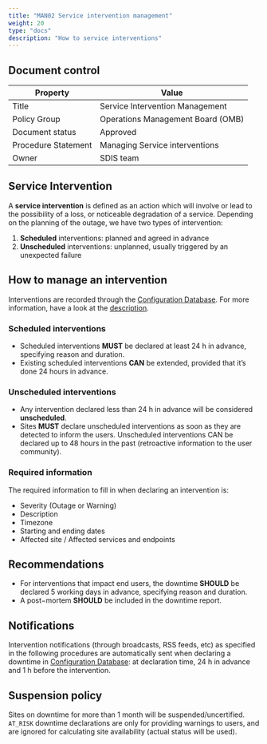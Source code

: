```yaml
---
title: "MAN02 Service intervention management"
weight: 20
type: "docs"
description: "How to service interventions"
---
```


## Document control

| Property            | Value                             |
| ------------------- | --------------------------------- |
| Title               | Service Intervention Management   |
| Policy Group        | Operations Management Board (OMB) |
| Document status     | Approved                          |
| Procedure Statement | Managing Service interventions    |
| Owner               | SDIS team                         |

## Service Intervention

A **service intervention** is defined as an action which will involve or lead to
the possibility of a loss, or noticeable degradation of a service. Depending on
the planning of the outage, we have two types of intervention:

1. **Scheduled** interventions: planned and agreed in advance
2. **Unscheduled** interventions: unplanned, usually triggered by an unexpected
   failure

## How to manage an intervention

Interventions are recorded through the
[Configuration Database](../../../internal/configuration-database). For more
information, have a look at the
[description](https://wiki.egi.eu/wiki/GOCDB/Input_System_User_Documentation#Downtimes).

### Scheduled interventions

- Scheduled interventions **MUST** be declared at least 24 h in advance,
  specifying reason and duration.
- Existing scheduled interventions **CAN** be extended, provided that it’s done
  24 hours in advance.

### Unscheduled interventions

- Any intervention declared less than 24 h in advance will be considered
  **unscheduled**.
- Sites **MUST** declare unscheduled interventions as soon as they are detected
  to inform the users. Unscheduled interventions CAN be declared up to 48 hours
  in the past (retroactive information to the user community).

### Required information

The required information to fill in when declaring an intervention is:

- Severity (Outage or Warning)
- Description
- Timezone
- Starting and ending dates
- Affected site / Affected services and endpoints

## Recommendations

- For interventions that impact end users, the downtime **SHOULD** be declared 5
  working days in advance, specifying reason and duration.
- A post−mortem **SHOULD** be included in the downtime report.

## Notifications

Intervention notifications (through broadcasts, RSS feeds, etc) as specified in
the following procedures are automatically sent when declaring a downtime in
[Configuration Database](../../../internal/configuration-database): at
declaration time, 24 h in advance and 1 h before the intervention.

## Suspension policy

Sites on downtime for more than 1 month will be suspended/uncertified. `AT_RISK`
downtime declarations are only for providing warnings to users, and are ignored
for calculating site availability (actual status will be used).

